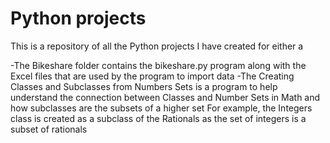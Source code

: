 # Python projects
This is a repository of all the Python projects I have created for either a 

-The Bikeshare folder contains the bikeshare.py program along with the Excel files that are used
by the program to import data
-The Creating Classes and Subclasses from Numbers Sets is a program to help understand the connection
between Classes and Number Sets in Math and how subclasses are the subsets of a higher set
For example, the Integers class is created as a subclass of the Rationals as the set of integers is
a subset of rationals